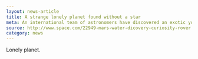```yaml
---
layout: news-article
title: A strange lonely planet found without a star
meta: An international team of astronomers have discovered an exotic young planet that is not orbiting a star.
source: http://www.space.com/22949-mars-water-dicovery-curiosity-rover.html
category: news
---
```


Lonely planet.
